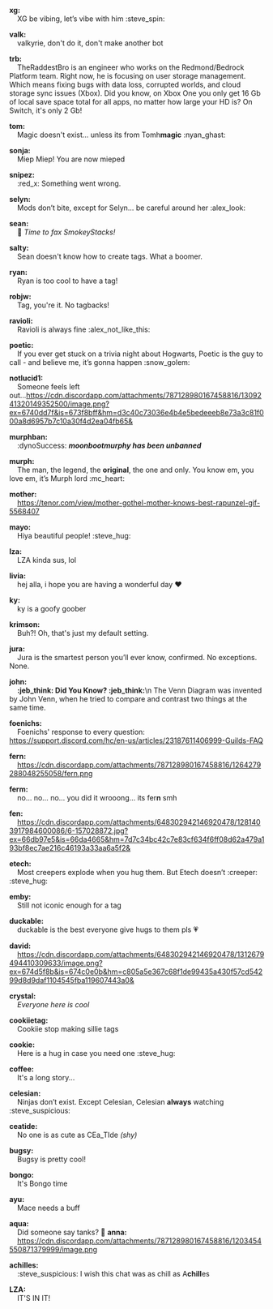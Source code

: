 **xg:**  
&nbsp;&nbsp;&nbsp;&nbsp;XG be vibing, let’s vibe with him :steve_spin:
  
**valk:**  
&nbsp;&nbsp;&nbsp;&nbsp;valkyrie, don't do it, don't make another bot
  
**trb:**  
&nbsp;&nbsp;&nbsp;&nbsp;TheRaddestBro is an engineer who works on the Redmond/Bedrock Platform team. Right now, he is focusing on user storage management. Which means fixing bugs with data loss, corrupted worlds, and cloud storage sync issues (Xbox). Did you know, on Xbox One you only get 16 Gb of local save space total for all apps, no matter how large your HD is? On Switch, it's only 2 Gb!
  
**tom:**  
&nbsp;&nbsp;&nbsp;&nbsp;Magic doesn't exist... unless its from Tomh**magic** :nyan_ghast:
  
**sonja:**  
&nbsp;&nbsp;&nbsp;&nbsp;Miep Miep! You are now mieped
  
**snipez:**  
&nbsp;&nbsp;&nbsp;&nbsp;:red_x: Something went wrong.
  
**selyn:**  
&nbsp;&nbsp;&nbsp;&nbsp;Mods don’t bite, except for Selyn… be careful around her :alex_look:
  
**sean:**  
&nbsp;&nbsp;&nbsp;&nbsp;:fax: *Time to fax SmokeyStacks!*
  
**salty:**  
&nbsp;&nbsp;&nbsp;&nbsp;Sean doesn't know how to create tags. What a boomer.
  
**ryan:**  
&nbsp;&nbsp;&nbsp;&nbsp;Ryan is too cool to have a tag!
  
**robjw:**  
&nbsp;&nbsp;&nbsp;&nbsp;Tag, you're it. No tagbacks!
 
**ravioli:**  
&nbsp;&nbsp;&nbsp;&nbsp;Ravioli is always fine :alex_not_like_this:
  
**poetic:**  
&nbsp;&nbsp;&nbsp;&nbsp;If you ever get stuck on a trivia night about Hogwarts, Poetic is the guy to call - and believe me, it’s gonna happen :snow_golem:
  
**notlucid1:**  
&nbsp;&nbsp;&nbsp;&nbsp;Someone feels left out...https://cdn.discordapp.com/attachments/787128980167458816/1309241320149352500/image.png?ex=6740dd7f&is=673f8bff&hm=d3c40c73036e4b4e5bedeeeb8e73a3c81f000a8d6957b7c10a30f4d2ea04fb65&
  
**murphban:**  
&nbsp;&nbsp;&nbsp;&nbsp;:dynoSuccess: ***moonbootmurphy has been unbanned***
  
**murph:**  
&nbsp;&nbsp;&nbsp;&nbsp;The man, the legend, the **original**, the one and only. You know em, you love em, it’s Murph lord :mc_heart:
  
**mother:**  
&nbsp;&nbsp;&nbsp;&nbsp;https://tenor.com/view/mother-gothel-mother-knows-best-rapunzel-gif-5568407
  
**mayo:**  
&nbsp;&nbsp;&nbsp;&nbsp;Hiya beautiful people! :steve_hug:
  
**lza:**  
&nbsp;&nbsp;&nbsp;&nbsp;LZA kinda sus, lol
  
**livia:**  
&nbsp;&nbsp;&nbsp;&nbsp;hej alla, i hope you are having a wonderful day :heart:
  
**ky:**  
&nbsp;&nbsp;&nbsp;&nbsp;ky is a goofy goober
  
**krimson:**  
&nbsp;&nbsp;&nbsp;&nbsp;Buh?! Oh, that's just my default setting.
  
**jura:**  
&nbsp;&nbsp;&nbsp;&nbsp;Jura is the smartest person you’ll ever know, confirmed. No exceptions. None.
  
**john:**  
&nbsp;&nbsp;&nbsp;&nbsp;**:jeb_think: Did You Know? :jeb_think:**\n The Venn Diagram was invented by John Venn, when he tried to compare and contrast two things at the same time.
  
**foenichs:**  
&nbsp;&nbsp;&nbsp;&nbsp;Foenichs' response to every question: <https://support.discord.com/hc/en-us/articles/23187611406999-Guilds-FAQ>
  
**fern:**  
&nbsp;&nbsp;&nbsp;&nbsp;https://cdn.discordapp.com/attachments/787128980167458816/1264279288048255058/fern.png
  
**ferm:**  
&nbsp;&nbsp;&nbsp;&nbsp;no… no… no… you did it wrooong… its fer**n** smh
  
**fen:**  
&nbsp;&nbsp;&nbsp;&nbsp;https://cdn.discordapp.com/attachments/648302942146920478/1281403917984600086/6-157028872.jpg?ex=66db97e5&is=66da4665&hm=7d7c34bc42c7e83cf634f6ff08d62a479a193bf8ec7ae216c46193a33aa6a5f2&
  
**etech:**  
&nbsp;&nbsp;&nbsp;&nbsp;Most creepers explode when you hug them. But Etech doesn’t :creeper: :steve_hug:
  
**emby:**  
&nbsp;&nbsp;&nbsp;&nbsp;Still not iconic enough for a tag
  
**duckable:**  
&nbsp;&nbsp;&nbsp;&nbsp;duckable is the best everyone give hugs to them pls :heartpulse:
  
**david:**  
&nbsp;&nbsp;&nbsp;&nbsp;https://cdn.discordapp.com/attachments/648302942146920478/1312679494410309633/image.png?ex=674d5f8b&is=674c0e0b&hm=c805a5e367c68f1de99435a430f57cd54299d8d9daf1104545fba119607443a0&
  
**crystal:**  
&nbsp;&nbsp;&nbsp;&nbsp;*Everyone here is cool*
  
**cookiietag:**  
&nbsp;&nbsp;&nbsp;&nbsp;Cookiie stop making sillie tags
  
**cookie:**  
&nbsp;&nbsp;&nbsp;&nbsp;Here is a hug in case you need one :steve_hug:
  
**coffee:**  
&nbsp;&nbsp;&nbsp;&nbsp;It's a long story...
  
**celesian:**  
&nbsp;&nbsp;&nbsp;&nbsp;Ninjas don’t exist. Except Celesian, Celesian **always** watching :steve_suspicious:
  
**ceatide:**  
&nbsp;&nbsp;&nbsp;&nbsp;No one is as cute as CEa_TIde *(shy)*
  
**bugsy:**  
&nbsp;&nbsp;&nbsp;&nbsp;Bugsy is pretty cool!
  
**bongo:**  
&nbsp;&nbsp;&nbsp;&nbsp;It's Bongo time
  
**ayu:**  
&nbsp;&nbsp;&nbsp;&nbsp;Mace needs a buff
  
**aqua:**  
&nbsp;&nbsp;&nbsp;&nbsp;Did someone say tanks? :eyes:
**anna:**  
&nbsp;&nbsp;&nbsp;&nbsp;https://cdn.discordapp.com/attachments/787128980167458816/1203454550871379999/image.png
  
**achilles:**  
&nbsp;&nbsp;&nbsp;&nbsp;:steve_suspicious: I wish this chat was as chill as A**chill**es
  
**LZA:**  
&nbsp;&nbsp;&nbsp;&nbsp;IT'S IN IT!
